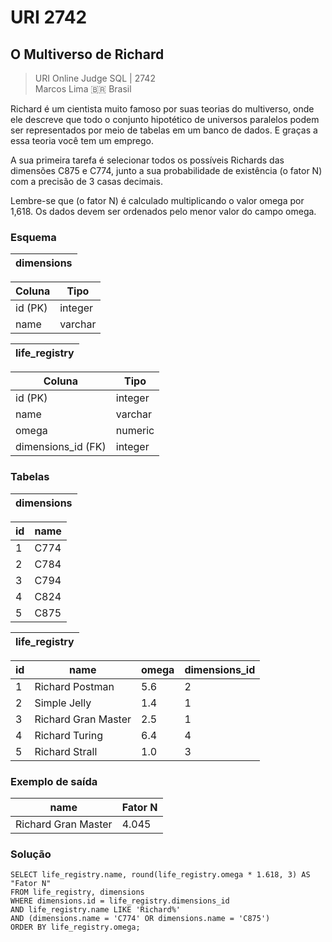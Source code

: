 # URI 2742

## O Multiverso de Richard

>URI Online Judge SQL | 2742  
>Marcos Lima :brazil: Brasil  

Richard é um cientista muito famoso por suas teorias do multiverso, onde ele descreve que todo o conjunto hipotético de universos paralelos podem ser representados por meio de tabelas em um banco de dados. E graças a essa teoria você tem um emprego.  

A sua primeira tarefa é selecionar todos os possíveis Richards das dimensões C875 e C774, junto a sua probabilidade de existência (o fator N) com a precisão de 3 casas decimais.  

Lembre-se que (o fator N) é calculado multiplicando o valor omega por 1,618. Os dados devem ser ordenados pelo menor valor do campo omega.  

### Esquema

| dimensions |
| ---------- |

| Coluna  | Tipo    |
| ------- | ------- |
| id (PK) | integer |
| name    | varchar |

| life_registry |
| ------------- |

| Coluna             | Tipo    |
| ------------------ | ------- |
| id (PK)            | integer |
| name               | varchar |
| omega              | numeric |
| dimensions_id (FK) | integer |

### Tabelas

| dimensions |
| ---------- |

| id  | name |
| --- | ---- |
| 1   | C774 |
| 2   | C784 |
| 3   | C794 |
| 4   | C824 |
| 5   | C875 |

| life_registry |
| ------------- |

| id  | name                | omega | dimensions_id |
| --- | ------------------- | ----- | ------------- |
| 1   | Richard Postman     | 5.6   | 2             |
| 2   | Simple Jelly        | 1.4   | 1             |
| 3   | Richard Gran Master | 2.5   | 1             |
| 4   | Richard Turing      | 6.4   | 4             |
| 5   | Richard Strall      | 1.0   | 3             |

### Exemplo de saída

| name                | Fator N |
| ------------------- | ------- |
| Richard Gran Master | 4.045   |

### Solução

```"
SELECT life_registry.name, round(life_registry.omega * 1.618, 3) AS "Fator N" 
FROM life_registry, dimensions 
WHERE dimensions.id = life_registry.dimensions_id
AND life_registry.name LIKE 'Richard%'
AND (dimensions.name = 'C774' OR dimensions.name = 'C875')
ORDER BY life_registry.omega;
```
